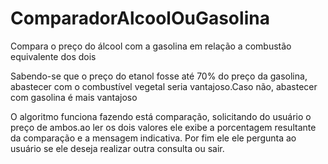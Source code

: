 # ComparadorAlcoolOuGasolina
Compara o preço do álcool com a gasolina em relação a combustão equivalente dos dois

Sabendo-se  que o preço do etanol fosse até 70% do preço da gasolina, abastecer com o combustível vegetal seria vantajoso.Caso não, abastecer com gasolina é mais vantajoso
 
O algoritmo funciona fazendo está comparação, solicitando do usuário o preço de ambos.ao ler os dois valores ele exibe a porcentagem resultante da comparação e a mensagem indicativa. Por fim ele ele pergunta ao usuário se ele deseja realizar outra consulta ou sair.
